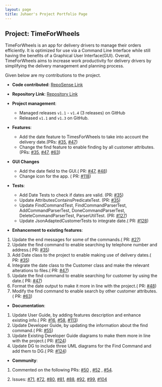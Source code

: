 ```yaml
---
layout: page 
title: Juhaer's Project Portfolio Page
---
```


## Project: TimeForWheels

TimeForWheels is an app for delivery drivers to manage their orders efficiently. It is optimized for use via a Command
Line Interface while still having the benefits of a Graphical User Interface(GUI). Overall, TimeForWheels aims to
increase work productivity for delivery drivers by simplifying the delivery management and planning process.

Given below are my contributions to the project.

* **Code contributed**: [RepoSense Link](https://nus-cs2103-ay2021s2.github.io/tp-dashboard/?search=pasha&sort=groupTitle&sortWithin=title&timeframe=commit&mergegroup=&groupSelect=groupByRepos&breakdown=true&checkedFileTypes=docs~functional-code~test-code~other&since=2021-02-19&tabOpen=true&tabType=authorship&tabAuthor=pasha-292&tabRepo=AY2021S2-CS2103T-W10-3%2Ftp%5Bmaster%5D&authorshipIsMergeGroup=false&authorshipFileTypes=docs~functional-code~test-code&authorshipIsBinaryFileTypeChecked=false)


* **Repository Link**:  [Repository Link](https://github.com/pasha-292/tp)



* **Project management**:
    * Managed releases `v1.1` - `v1.4` (3 releases) on GitHub
    * Released `v1.1` and `v1.3` on GitHub.


* **Features**:
   * Add the date feature to TimesForWheels to take into account the delivery date.(PRs: 
     [#35](https://github.com/AY2021S2-CS2103T-W10-3/tp/pull/35), 
     [#47](https://github.com/AY2021S2-CS2103T-W10-3/tp/pull/47))
   * Change the find feature to enable finding by all customer attributes.(PRs:
     [#35](https://github.com/AY2021S2-CS2103T-W10-3/tp/pull/35),
     [#47](https://github.com/AY2021S2-CS2103T-W10-3/tp/pull/47),
     [#63](https://github.com/AY2021S2-CS2103T-W10-3/tp/pull/63)) 

* **GUI Changes**
   * Add the date field to the GUI.(
     PR: [#47](https://github.com/AY2021S2-CS2103T-W10-3/tp/pull/47),
     [#48](https://github.com/AY2021S2-CS2103T-W10-3/tp/pull/48))
   * Change icon for the app. (
     PR: [#118](https://github.com/AY2021S2-CS2103T-W10-3/tp/pull/118))

* **Tests**:
   * Add Date Tests to check if dates are valid. (PR: [#35](https://github.com/AY2021S2-CS2103T-W10-3/tp/pull/35))
   * Update AttributesContainsPredicateTest. (PR: [#35](https://github.com/AY2021S2-CS2103T-W10-3/tp/pull/35))
   * Update FindCommandTest, FindCommandParserTest, AddCommandParserTest, DoneCommandParserTest,
     DeleteCommandParserTest, ParserUtilTest. (PR: [#127](https://github.com/AY2021S2-CS2103T-W10-3/tp/pull/127))
   * Update JsonAdaptedCustomerTests to integrate date.(
     PR: [#128](https://github.com/AY2021S2-CS2103T-W10-3/tp/pull/128)) 

* **Enhancement to existing features**:

1. Update the end messages for some of the commands.(
   PR: [#27](https://github.com/AY2021S2-CS2103T-W10-3/tp/pull/27))
2. Update the find command to enable searching by telephone number and address.(
   PR: [#35](https://github.com/AY2021S2-CS2103T-W10-3/tp/pull/35))
3. Add Date class to the project to enable making use of delivery dates.(
   PR: [#35](https://github.com/AY2021S2-CS2103T-W10-3/tp/pull/35))
4. Integrate the date class to the Customer class and make the relevant alterations to files.(
   PR: [#47](https://github.com/AY2021S2-CS2103T-W10-3/tp/pull/47))
5. Update the find command to enable searching for customer by using the date.(
   PR: [#47](https://github.com/AY2021S2-CS2103T-W10-3/tp/pull/47))
6. Format the date output to make it more in line with the project.(
   PR: [#48](https://github.com/AY2021S2-CS2103T-W10-3/tp/pull/48))
7. Modify the find command to enable search by other customer attributes.(
   PR: [#63](https://github.com/AY2021S2-CS2103T-W10-3/tp/pull/63))   


* **Documentation**:

1. Update User Guide, by adding features description and enhance existing info.(
   PR: [#16](https://github.com/AY2021S2-CS2103T-W10-3/tp/pull/16),
   [#58](https://github.com/AY2021S2-CS2103T-W10-3/tp/pull/58),
   [#113](https://github.com/AY2021S2-CS2103T-W10-3/tp/pull/113))
2. Update Developer Guide, by updating the information about the find command.(
   PR: [#55](https://github.com/AY2021S2-CS2103T-W10-3/tp/pull/55))
3. Update Existing Developer Guide diagrams to make them more in line with the project.(
   PR: [#124](https://github.com/AY2021S2-CS2103T-W10-3/tp/pull/124))
4. Update DG to include three UML diagrams for the Find Command and add them to DG.(
   PR: [#124](https://github.com/AY2021S2-CS2103T-W10-3/tp/pull/124))   

* **Community**:

1. Commented on the following PRs: [#50](https://github.com/AY2021S2-CS2103T-W10-3/tp/pull/50)
   , [#52](https://github.com/AY2021S2-CS2103T-W10-3/tp/pull/52)
   , [#54](https://github.com/AY2021S2-CS2103T-W10-3/tp/pull/54).
   
2. Issues: 
   [#71](https://github.com/AY2021S2-CS2103T-W10-3/tp/issues/71),
   [#72](https://github.com/AY2021S2-CS2103T-W10-3/tp/issues/72),
   [#80](https://github.com/AY2021S2-CS2103T-W10-3/tp/issues/80),
   [#81](https://github.com/AY2021S2-CS2103T-W10-3/tp/issues/81),
   [#88](https://github.com/AY2021S2-CS2103T-W10-3/tp/issues/88),
   [#92](https://github.com/AY2021S2-CS2103T-W10-3/tp/issues/92),
   [#99](https://github.com/AY2021S2-CS2103T-W10-3/tp/issues/99),
   [#104](https://github.com/AY2021S2-CS2103T-W10-3/tp/issues/104) 
   
